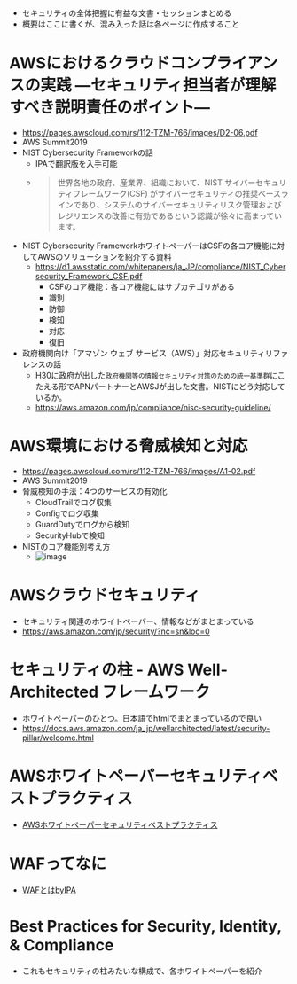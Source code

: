 - セキュリティの全体把握に有益な文書・セッションまとめる
- 概要はここに書くが、混み入った話は各ページに作成すること

# AWSにおけるクラウドコンプライアンスの実践 ―セキュリティ担当者が理解すべき説明責任のポイント―
- https://pages.awscloud.com/rs/112-TZM-766/images/D2-06.pdf
- AWS Summit2019
- NIST Cybersecurity Frameworkの話
  - IPAで翻訳版を入手可能
  - >世界各地の政府、産業界、組織において、NIST サイバーセキュリティフレームワーク(CSF) がサイバーセキュリティの推奨ベースラインであり、システムのサイバーセキュリティリスク管理およびレジリエンスの改善に有効であるという認識が徐々に高まっています。
- NIST Cybersecurity FrameworkホワイトペーパーはCSFの各コア機能に対してAWSのソリューションを紹介する資料
  - https://d1.awsstatic.com/whitepapers/ja_JP/compliance/NIST_Cybersecurity_Framework_CSF.pdf 
    - CSFのコア機能：各コア機能にはサブカテゴリがある
    - 識別
    - 防御
    - 検知
    - 対応
    - 復旧
- 政府機関向け「アマゾン ウェブ サービス（AWS）」対応セキュリティリファレンスの話
  - H30に政府が出した`政府機関等の情報セキュリティ対策のための統一基準群`にこたえる形でAPNパートナーとAWSJが出した文書。NISTにどう対応しているか。
  - https://aws.amazon.com/jp/compliance/nisc-security-guideline/


# AWS環境における脅威検知と対応
- https://pages.awscloud.com/rs/112-TZM-766/images/A1-02.pdf
- AWS Summit2019
- 脅威検知の手法：4つのサービスの有効化
  - CloudTrailでログ収集
  - Configでログ収集
  - GuardDutyでログから検知
  - SecurityHubで検知
- NISTのコア機能別考え方
  - ![image](https://user-images.githubusercontent.com/60077121/109420857-ed5c0780-7a17-11eb-97bf-2c36fbe62a34.png)

# AWSクラウドセキュリティ
- セキュリティ関連のホワイトペーパー、情報などがまとまっている
- https://aws.amazon.com/jp/security/?nc=sn&loc=0

# セキュリティの柱 - AWS Well-Architected フレームワーク
- ホワイトペーパーのひとつ。日本語でhtmlでまとまっているので良い
- https://docs.aws.amazon.com/ja_jp/wellarchitected/latest/security-pillar/welcome.html

# AWSホワイトペーパーセキュリティベストプラクティス
- [AWSホワイトペーパーセキュリティベストプラクティス](https://d1.awsstatic.com/whitepapers/ja_JP/Security/AWS_Security_Best_Practices.pdf)

# WAFってなに
- [WAFとはbyIPA](https://www.ipa.go.jp/files/000017312.pdf)


# Best Practices for Security, Identity, & Compliance
- これもセキュリティの柱みたいな構成で、各ホワイトペーパーを紹介

